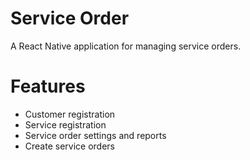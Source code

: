 # Service Order

A React Native application for managing service orders.

# Features
- Customer registration
- Service registration
- Service order settings and reports
- Create service orders
